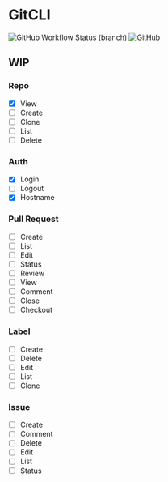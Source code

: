# GitCLI

![GitHub Workflow Status (branch)](https://github.com/ldakhoa/GitCLI-Swift/workflows/test/badge.svg)
![GitHub](https://img.shields.io/github/license/ldakhoa/seedee?GitCLI-Swift=flat-square)

## WIP

### Repo
- [x] View
- [ ] Create
- [ ] Clone
- [ ] List
- [ ] Delete

### Auth
- [x] Login
- [ ] Logout
- [x] Hostname

### Pull Request
- [ ] Create
- [ ] List
- [ ] Edit
- [ ] Status
- [ ] Review
- [ ] View
- [ ] Comment
- [ ] Close
- [ ] Checkout

### Label
- [ ] Create
- [ ] Delete
- [ ] Edit
- [ ] List
- [ ] Clone

### Issue
- [ ] Create
- [ ] Comment
- [ ] Delete
- [ ] Edit
- [ ] List
- [ ] Status
